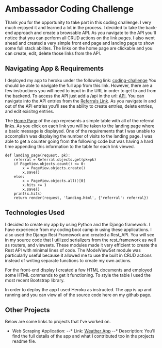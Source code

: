 # Ambassador Coding Challenge

Thank you for the opportunity to take part in this coding challenge. I very much enjoyed it and learned a lot in the process. I decided to take the back-end approach and create a browsable API. As you navigate to the API you'll notice that you can perform all CRUD actions on the link pages. I also went ahead and created a very simple front end page and landing page to show some full stack abilites. The links on the home page are clickable and you can create, edit, delete those links from the API. 

## Navigating App & Requirements

I deployed my app to heroku under the following link: [coding-challenge](https://mysterious-taiga-47695.herokuapp.com/)
You should be able to navigate the full app from this link. However, there are a few instructions you will need to input in the URL in order to get to and from the backend. To access the API just add a /api in the url: [API](https://mysterious-taiga-47695.herokuapp.com/api/). You can navigate into the API entries from the [Referrals Link](https://mysterious-taiga-47695.herokuapp.com/api/referrals/). As you navigate in and out of the API entries you'll see the ability to create entries, delete entries, and edit exisitng entries.

The [Home Page](https://mysterious-taiga-47695.herokuapp.com/) of the app represents a simple table with all of the referral links. As you click on each link you will be taken to the landing page where a basic message is displayed. One of the requirements that I was unable to accomplish was displaying the number of visits to the landing page. I was able to get a counter going from the following code but was having a hard time appending this information to the table for each link viewed.
```
def landing_page(request, pk):
    referral = Referral.objects.get(pk=pk)
    if PageView.objects.count() <= 0:
        x = PageView.objects.create()
        x.save()
    else:
        x = PageView.objects.all()[0]
        x.hits += 1
        x.save()
    print(x.hits)
    return render(request, 'landing.html', {'referral': referral})
```
## Technologies Used

I decided to create my app by using Python and the Django framework. I have experience from my coding boot camp in using these applications. I also used the Django Rest Framework and created a Rest_API. You will see in my source code that I utilized serializers from the rest_framework as well as routers, and viewsets. These modules made it very efficient to create the Rest API with minimal lines of code. The ModelViewSet module was particularly useful because it allowed me to use the built in CRUD actions instead of writing separate functions to create my own actions.  

For the front-end display I created a few HTML documents and employed some HTML commands to get it functioning. To style the table I used the most recent Bootstrap library. 

In order to deploy the app I used Heroku as instructed. The app is up and running and you can view all of the source code here on my github page. 

## Other Projects

Below are some links to projects that I've worked on. 

* Web Scraping Application:
--* Link: [Weather App](https://github.com/mjtabor1/TTA-Python-Projects/tree/master/TravelScrape)
--* Description: You'll find the full details of the app and what I contributed too in the projects readme file. 
